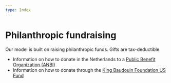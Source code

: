 ```yaml
---
type: Index
---
```


# Philanthropic fundraising

Our model is built on raising philanthropic funds. Gifts are tax-deductible. 

* Information on how to donate in the Netherlands to a [Public Benefit Organization (ANBI)](ANBI.md)
* Information on how to donate through the [King Baudouin Foundation US Fund](King-Baudouin.md)




